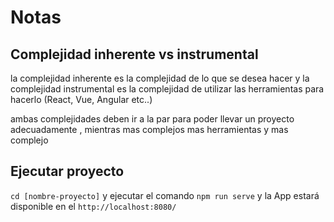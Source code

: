 # Notas

## Complejidad inherente vs instrumental

la complejidad inherente es la complejidad de lo que se desea hacer y
la complejidad instrumental es la complejidad de utilizar las herramientas para hacerlo (React, Vue, Angular etc..)

ambas complejidades deben ir a la par para poder llevar un proyecto adecuadamente
, mientras mas complejos mas herramientas y mas complejo

## Ejecutar proyecto

`cd [nombre-proyecto]` y ejecutar el comando
`npm run serve` y la App estará disponible en el `http://localhost:8080/`
